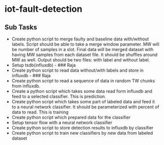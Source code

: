 # iot-fault-detection

## Sub Tasks
* Create python script to merge faulty and baseline data with/without labels. Script should be able to take a merge window parameter. MW 
will be number of samples in a slot. Final data will be merged dataset with having MW samples from each dataset file. It should be 
shuffles around MW as well. Output should be two files: with label and without label.
* Setup tsdb(influxdb) - ### Raja
* Create python script to read data without/with labels and store in influxdb - ### Raja
* Create python script to read a sequence of data in random TW chunks from influxdb.
* Create a python script which takes some data read form influxdb and feed to a selected classifier. This is prediction.
* Create python script which takes some part of labeled data and feed it to a neural network classifier. It should be parameterized with
percent of data to read. This is training
* Create python script which prepared data for the classifier
* Setup tensor flow with a neural network classifier
* Create python script to store detection results to influxdb by classifier
* Create python script to train new classifiers by new data from labeled dataset
